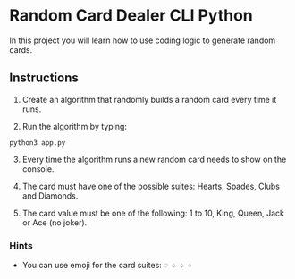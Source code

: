 <!--hide-->
# Random Card Dealer CLI Python
<!--endhide-->

In this project you will learn how to use coding logic to generate random cards.

## Instructions

1. Create an algorithm that randomly builds a random card every time it runs.

2. Run the algorithm by typing: 
```
python3 app.py
```

3. Every time the algorithm runs a new random card needs to show on the console.

4. The card must have one of the possible suites: Hearts, Spades, Clubs and Diamonds.

5. The card value must be one of the following: 1 to 10, King, Queen, Jack or Ace (no joker).

### Hints

- You can use emoji for the card suites: `♡ ♧ ♤ ♢`

